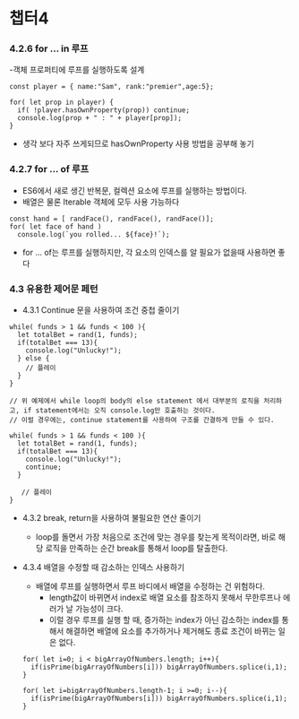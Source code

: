 # 챕터4

### 4.2.6 for ... in 루프
-객체 프로퍼티에 루프를 실행하도록 설계
```
const player = { name:"Sam", rank:"premier",age:5};

for( let prop in player) {
  if( !player.hasOwnProperty(prop)) continue;
  console.log(prop + " : " + player[prop]);
}
```
- 생각 보다 자주 쓰게되므로 hasOwnProperty 사용 방법을 공부해 놓기

### 4.2.7 for ... of 루프
- ES6에서 새로 생긴 반복문, 컬렉션 요소에 루프를 실행하는 방법이다.
- 배열은 물론 Iterable 객체에 모두 사용 가능하다
```
const hand = [ randFace(), randFace(), randFace()];
for( let face of hand )
  console.log(`you rolled... ${face}!`);
```
- for ... of는  루프를 실행하지만, 각 요소의 인덱스를 알 필요가 없을때 사용하면 좋다

### 4.3 유용한 제어문 페턴

- 4.3.1 Continue 문을 사용하여 조건 중첩 줄이기

```
while( funds > 1 && funds < 100 ){
  let totalBet = rand(1, funds);
  if(totalBet === 13){
    console.log("Unlucky!");
  } else {
    // 플레이
  }
}

// 위 예제에서 while loop의 body의 else statement 에서 대부분의 로직을 처리하고, if statement에서는 오직 console.log만 호출하는 것이다.
// 이럴 경우에는, continue statement를 사용하여 구조를 간결하게 만들 수 있다.

while( funds > 1 && funds < 100 ){
  let totalBet = rand(1, funds);
  if(totalBet === 13){
    console.log("Unlucky!");
    continue;
  } 

   // 플레이
}
```

- 4.3.2 break, return을 사용하여 불필요한 연산 줄이기
  - loop를 돌면서 가장 처음으로 조건에 맞는 경우를 찾는게 목적이라면, 바로 해당 로직을 만족하는 순간 break를 통해서 loop를 탈출한다.

- 4.3.4 배열을 수정할 때 감소하는 인덱스 사용하기
  - 배열에 루프를 실행하면서 루프 바디에서 배열을 수정하는 건 위험하다.
    - length값이 바뀌면서 index로 배열 요소를 참조하지 못해서 무한루프나 에러가 날 가능성이 크다.
    - 이럴 경우 루프를 실행 할 때, 증가하는 index가 아닌 감소하는 index를 통해서 해결하면 배열에 요소를 추가하거나 제거해도 종료 조건이 바뀌는 일은 없다.

  ```
  for( let i=0; i < bigArrayOfNumbers.length; i++){
    if(isPrime(bigArrayOfNumbers[i])) bigArrayOfNumbers.splice(i,1);
  }

  for( let i=bigArrayOfNumbers.length-1; i >=0; i--){
    if(isPrime(bigArrayOfNumbers[i])) bigArrayOfNumbers.splice(i,1);
  }

  ```